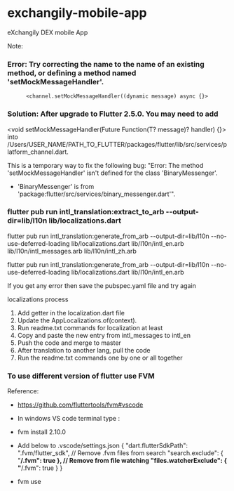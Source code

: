 # exchangily-mobile-app
eXchangily DEX mobile App


Note:
### Error: Try correcting the name to the name of an existing method, or defining a method named 'setMockMessageHandler'.
          <channel.setMockMessageHandler((dynamic message) async {}>

### Solution: After upgrade to Flutter 2.5.0. You may need to add 
<void setMockMessageHandler(Future<T> Function(T? message)? handler) {}>
into /Users/USER_NAME/PATH_TO_FLUTTER/packages/flutter/lib/src/services/platform_channel.dart. 

This is a temporary way to fix the following bug: "Error: The method 'setMockMessageHandler' isn't defined for the class 'BinaryMessenger'.
 - 'BinaryMessenger' is from 'package:flutter/src/services/binary_messenger.dart'".



### flutter pub run intl_translation:extract_to_arb --output-dir=lib/l10n lib/localizations.dart

flutter pub run intl_translation:generate_from_arb  --output-dir=lib/l10n --no-use-deferred-loading  lib/localizations.dart lib/l10n/intl_en.arb lib/l10n/intl_messages.arb lib/l10n/intl_zh.arb

flutter pub run intl_translation:generate_from_arb  --output-dir=lib/l10n --no-use-deferred-loading  lib/localizations.dart lib/l10n/intl_en.arb

If you get any error then save the pubspec.yaml file and try again


localizations process

1. Add getter in the localization.dart file
2. Update the AppLocalizations.of(context).
3. Run readme.txt commands for localization at least
4. Copy and paste the new entry from intl_messages to intl_en
5. Push the code and merge to master
6. After translation to another lang, pull the code
7. Run the readme.txt commands one by one or all together

### To use different version of flutter use FVM
Reference: 

- https://github.com/fluttertools/fvm#vscode 

- In windows VS code terminal type : <flutter pub global activate fvm>
- fvm install 2.10.0
- Add below to .vscode/settings.json
{
  "dart.flutterSdkPath": ".fvm/flutter_sdk",
  // Remove .fvm files from search
  "search.exclude": {
    "**/.fvm": true
  },
  // Remove from file watching
  "files.watcherExclude": {
    "**/.fvm": true
  }
}
- fvm use <version>

